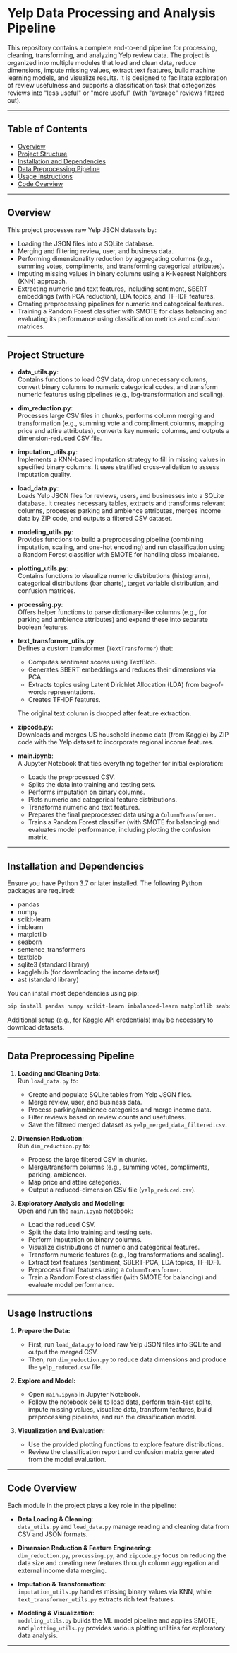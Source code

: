 # Yelp Data Processing and Analysis Pipeline

This repository contains a complete end-to-end pipeline for processing, cleaning, transforming, and analyzing Yelp review data. The project is organized into multiple modules that load and clean data, reduce dimensions, impute missing values, extract text features, build machine learning models, and visualize results. It is designed to facilitate exploration of review usefulness and supports a classification task that categorizes reviews into "less useful" or "more useful" (with "average" reviews filtered out).

---

## Table of Contents

- [Overview](#overview)
- [Project Structure](#project-structure)
- [Installation and Dependencies](#installation-and-dependencies)
- [Data Preprocessing Pipeline](#data-preprocessing-pipeline)
- [Usage Instructions](#usage-instructions)
- [Code Overview](#code-overview)

---

## Overview

This project processes raw Yelp JSON datasets by:
- Loading the JSON files into a SQLite database.
- Merging and filtering review, user, and business data.
- Performing dimensionality reduction by aggregating columns (e.g., summing votes, compliments, and transforming categorical attributes).
- Imputing missing values in binary columns using a K-Nearest Neighbors (KNN) approach.
- Extracting numeric and text features, including sentiment, SBERT embeddings (with PCA reduction), LDA topics, and TF-IDF features.
- Creating preprocessing pipelines for numeric and categorical features.
- Training a Random Forest classifier with SMOTE for class balancing and evaluating its performance using classification metrics and confusion matrices.

---

## Project Structure

- **data_utils.py**:  
  Contains functions to load CSV data, drop unnecessary columns, convert binary columns to numeric categorical codes, and transform numeric features using pipelines (e.g., log-transformation and scaling).

- **dim_reduction.py**:  
  Processes large CSV files in chunks, performs column merging and transformation (e.g., summing vote and compliment columns, mapping price and attire attributes), converts key numeric columns, and outputs a dimension-reduced CSV file.

- **imputation_utils.py**:  
  Implements a KNN-based imputation strategy to fill in missing values in specified binary columns. It uses stratified cross-validation to assess imputation quality.

- **load_data.py**:  
  Loads Yelp JSON files for reviews, users, and businesses into a SQLite database. It creates necessary tables, extracts and transforms relevant columns, processes parking and ambience attributes, merges income data by ZIP code, and outputs a filtered CSV dataset.

- **modeling_utils.py**:  
  Provides functions to build a preprocessing pipeline (combining imputation, scaling, and one-hot encoding) and run classification using a Random Forest classifier with SMOTE for handling class imbalance.

- **plotting_utils.py**:  
  Contains functions to visualize numeric distributions (histograms), categorical distributions (bar charts), target variable distribution, and confusion matrices.

- **processing.py**:  
  Offers helper functions to parse dictionary-like columns (e.g., for parking and ambience attributes) and expand these into separate boolean features.

- **text_transformer_utils.py**:  
  Defines a custom transformer (`TextTransformer`) that:
  - Computes sentiment scores using TextBlob.
  - Generates SBERT embeddings and reduces their dimensions via PCA.
  - Extracts topics using Latent Dirichlet Allocation (LDA) from bag-of-words representations.
  - Creates TF-IDF features.
  
  The original text column is dropped after feature extraction.

- **zipcode.py**:  
  Downloads and merges US household income data (from Kaggle) by ZIP code with the Yelp dataset to incorporate regional income features.

- **main.ipynb**:  
  A Jupyter Notebook that ties everything together for initial exploration:
  - Loads the preprocessed CSV.
  - Splits the data into training and testing sets.
  - Performs imputation on binary columns.
  - Plots numeric and categorical feature distributions.
  - Transforms numeric and text features.
  - Prepares the final preprocessed data using a `ColumnTransformer`.
  - Trains a Random Forest classifier (with SMOTE for balancing) and evaluates model performance, including plotting the confusion matrix.

---

## Installation and Dependencies

Ensure you have Python 3.7 or later installed. The following Python packages are required:

- pandas
- numpy
- scikit-learn
- imblearn
- matplotlib
- seaborn
- sentence_transformers
- textblob
- sqlite3 (standard library)
- kagglehub (for downloading the income dataset)
- ast (standard library)

You can install most dependencies using pip:

```bash
pip install pandas numpy scikit-learn imbalanced-learn matplotlib seaborn sentence_transformers textblob kagglehub
```

Additional setup (e.g., for Kaggle API credentials) may be necessary to download datasets.

---

## Data Preprocessing Pipeline

1. **Loading and Cleaning Data**:  
   Run `load_data.py` to:
   - Create and populate SQLite tables from Yelp JSON files.
   - Merge review, user, and business data.
   - Process parking/ambience categories and merge income data.
   - Filter reviews based on review counts and usefulness.
   - Save the filtered merged dataset as `yelp_merged_data_filtered.csv`.

2. **Dimension Reduction**:  
   Run `dim_reduction.py` to:
   - Process the large filtered CSV in chunks.
   - Merge/transform columns (e.g., summing votes, compliments, parking, ambience).
   - Map price and attire categories.
   - Output a reduced-dimension CSV file (`yelp_reduced.csv`).

3. **Exploratory Analysis and Modeling**:  
   Open and run the `main.ipynb` notebook:
   - Load the reduced CSV.
   - Split the data into training and testing sets.
   - Perform imputation on binary columns.
   - Visualize distributions of numeric and categorical features.
   - Transform numeric features (e.g., log transformations and scaling).
   - Extract text features (sentiment, SBERT-PCA, LDA topics, TF-IDF).
   - Preprocess final features using a `ColumnTransformer`.
   - Train a Random Forest classifier (with SMOTE for balancing) and evaluate model performance.

---

## Usage Instructions

1. **Prepare the Data:**
   - First, run `load_data.py` to load raw Yelp JSON files into SQLite and output the merged CSV.
   - Then, run `dim_reduction.py` to reduce data dimensions and produce the `yelp_reduced.csv` file.

2. **Explore and Model:**
   - Open `main.ipynb` in Jupyter Notebook.
   - Follow the notebook cells to load data, perform train-test splits, impute missing values, visualize data, transform features, build preprocessing pipelines, and run the classification model.

3. **Visualization and Evaluation:**
   - Use the provided plotting functions to explore feature distributions.
   - Review the classification report and confusion matrix generated from the model evaluation.

---

## Code Overview

Each module in the project plays a key role in the pipeline:

- **Data Loading & Cleaning**:  
  `data_utils.py` and `load_data.py` manage reading and cleaning data from CSV and JSON formats.
  
- **Dimension Reduction & Feature Engineering**:  
  `dim_reduction.py`, `processing.py`, and `zipcode.py` focus on reducing the data size and creating new features through column aggregation and external income data merging.

- **Imputation & Transformation**:  
  `imputation_utils.py` handles missing binary values via KNN, while `text_transformer_utils.py` extracts rich text features.

- **Modeling & Visualization**:  
  `modeling_utils.py` builds the ML model pipeline and applies SMOTE, and `plotting_utils.py` provides various plotting utilities for exploratory data analysis.

---
